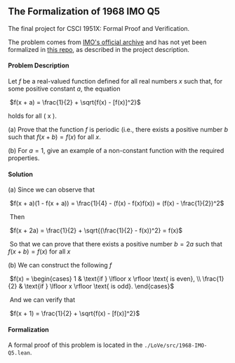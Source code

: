 ## The Formalization of 1968 IMO Q5

The final project for CSCI 1951X: Formal Proof and Verification.

The problem comes from [IMO's official archive](https://www.imo-official.org/problems.aspx) and has not yet been formalized in [this repo](https://github.com/leanprover-community/mathlib4/tree/master/Archive/Imo), as described in the project description.



#### Problem Description

Let $f$ be a real-valued function defined for all real numbers $x$ such that, for some positive constant $a$, the equation 

​                                             $f(x + a) = \frac{1}{2} + \sqrt{f(x) - [f(x)]^2}$

holds for all \( x \).  

(a) Prove that the function $f$ is periodic (i.e., there exists a positive number $b$ such that  $f(x + b) = f(x)$ for all $x$.   

(b) For $a = 1$, give an example of a non-constant function with the required properties.



#### Solution

(a) Since we can observe that 

​     $f(x + a)(1 - f(x + a)) = \frac{1}{4} - (f(x) - f(x)f(x)) = (f(x) - \frac{1}{2})^2$

​     Then

​     $f(x + 2a) = \frac{1}{2} + \sqrt{(\frac{1}{2} - f(x))^2} = f(x)$

​     So that we can prove that there exists a positive number $b = 2a$ such that  $f(x + b) = f(x)$ for all $x$

(b) We can construct the following $f$

​	$f(x) = \begin{cases} 1 & \text{if } \lfloor x \rfloor \text{ is even}, \\ \frac{1}{2} & \text{if } \lfloor x \rfloor \text{ is odd}. \end{cases}$

​      And we can verify that 

​	$f(x + 1) = \frac{1}{2} + \sqrt{f(x) - [f(x)]^2}$



#### Formalization

A formal proof of this problem is located in the `./LoVe/src/1968-IMO-Q5.lean`.
